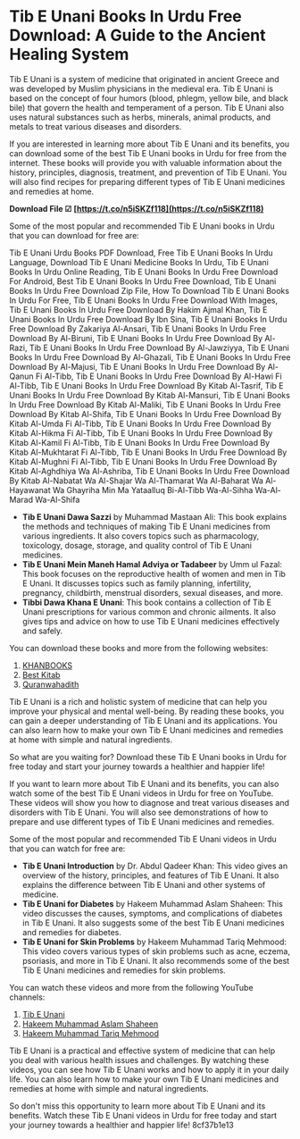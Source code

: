 # Tib E Unani Books In Urdu Free Download: A Guide to the Ancient Healing System
 
Tib E Unani is a system of medicine that originated in ancient Greece and was developed by Muslim physicians in the medieval era. Tib E Unani is based on the concept of four humors (blood, phlegm, yellow bile, and black bile) that govern the health and temperament of a person. Tib E Unani also uses natural substances such as herbs, minerals, animal products, and metals to treat various diseases and disorders.
 
If you are interested in learning more about Tib E Unani and its benefits, you can download some of the best Tib E Unani books in Urdu for free from the internet. These books will provide you with valuable information about the history, principles, diagnosis, treatment, and prevention of Tib E Unani. You will also find recipes for preparing different types of Tib E Unani medicines and remedies at home.
 
**Download File ☑ [https://t.co/n5iSKZf118](https://t.co/n5iSKZf118)**


 
Some of the most popular and recommended Tib E Unani books in Urdu that you can download for free are:
 
Tib E Unani Urdu Books PDF Download,  Free Tib E Unani Books In Urdu Language,  Download Tib E Unani Medicine Books In Urdu,  Tib E Unani Books In Urdu Online Reading,  Tib E Unani Books In Urdu Free Download For Android,  Best Tib E Unani Books In Urdu Free Download,  Tib E Unani Books In Urdu Free Download Zip File,  How To Download Tib E Unani Books In Urdu For Free,  Tib E Unani Books In Urdu Free Download With Images,  Tib E Unani Books In Urdu Free Download By Hakim Ajmal Khan,  Tib E Unani Books In Urdu Free Download By Ibn Sina,  Tib E Unani Books In Urdu Free Download By Zakariya Al-Ansari,  Tib E Unani Books In Urdu Free Download By Al-Biruni,  Tib E Unani Books In Urdu Free Download By Al-Razi,  Tib E Unani Books In Urdu Free Download By Al-Jawziyya,  Tib E Unani Books In Urdu Free Download By Al-Ghazali,  Tib E Unani Books In Urdu Free Download By Al-Majusi,  Tib E Unani Books In Urdu Free Download By Al-Qanun Fi Al-Tibb,  Tib E Unani Books In Urdu Free Download By Al-Hawi Fi Al-Tibb,  Tib E Unani Books In Urdu Free Download By Kitab Al-Tasrif,  Tib E Unani Books In Urdu Free Download By Kitab Al-Mansuri,  Tib E Unani Books In Urdu Free Download By Kitab Al-Maliki,  Tib E Unani Books In Urdu Free Download By Kitab Al-Shifa,  Tib E Unani Books In Urdu Free Download By Kitab Al-Umda Fi Al-Tibb,  Tib E Unani Books In Urdu Free Download By Kitab Al-Hikma Fi Al-Tibb,  Tib E Unani Books In Urdu Free Download By Kitab Al-Kamil Fi Al-Tibb,  Tib E Unani Books In Urdu Free Download By Kitab Al-Mukhtarat Fi Al-Tibb,  Tib E Unani Books In Urdu Free Download By Kitab Al-Mughni Fi Al-Tibb,  Tib E Unani Books In Urdu Free Download By Kitab Al-Aghdhiya Wa Al-Ashriba,  Tib E Unani Books In Urdu Free Download By Kitab Al-Nabatat Wa Al-Shajar Wa Al-Thamarat Wa Al-Baharat Wa Al-Hayawanat Wa Ghayriha Min Ma Yataalluq Bi-Al-Tibb Wa-Al-Sihha Wa-Al-Marad Wa-Al-Shifa
 
- **Tib E Unani Dawa Sazzi** by Muhammad Mastaan Ali: This book explains the methods and techniques of making Tib E Unani medicines from various ingredients. It also covers topics such as pharmacology, toxicology, dosage, storage, and quality control of Tib E Unani medicines.
- **Tib E Unani Mein Maneh Hamal Adviya or Tadabeer** by Umm ul Fazal: This book focuses on the reproductive health of women and men in Tib E Unani. It discusses topics such as family planning, infertility, pregnancy, childbirth, menstrual disorders, sexual diseases, and more.
- **Tibbi Dawa Khana E Unani**: This book contains a collection of Tib E Unani prescriptions for various common and chronic ailments. It also gives tips and advice on how to use Tib E Unani medicines effectively and safely.

You can download these books and more from the following websites:

1. [KHANBOOKS](https://www.khanbooks.net/2021/11/tib-e-unani-books-in-urdu-pdf-free-download.html)
2. [Best Kitab](https://bestkitab.com/unani-books-in-urdu-pdf-free-download/)
3. [Quranwahadith](https://quranwahadith.com/urdu-books/tibb/)

Tib E Unani is a rich and holistic system of medicine that can help you improve your physical and mental well-being. By reading these books, you can gain a deeper understanding of Tib E Unani and its applications. You can also learn how to make your own Tib E Unani medicines and remedies at home with simple and natural ingredients.
 
So what are you waiting for? Download these Tib E Unani books in Urdu for free today and start your journey towards a healthier and happier life!
  
If you want to learn more about Tib E Unani and its benefits, you can also watch some of the best Tib E Unani videos in Urdu for free on YouTube. These videos will show you how to diagnose and treat various diseases and disorders with Tib E Unani. You will also see demonstrations of how to prepare and use different types of Tib E Unani medicines and remedies.
 
Some of the most popular and recommended Tib E Unani videos in Urdu that you can watch for free are:

- **Tib E Unani Introduction** by Dr. Abdul Qadeer Khan: This video gives an overview of the history, principles, and features of Tib E Unani. It also explains the difference between Tib E Unani and other systems of medicine.
- **Tib E Unani for Diabetes** by Hakeem Muhammad Aslam Shaheen: This video discusses the causes, symptoms, and complications of diabetes in Tib E Unani. It also suggests some of the best Tib E Unani medicines and remedies for diabetes.
- **Tib E Unani for Skin Problems** by Hakeem Muhammad Tariq Mehmood: This video covers various types of skin problems such as acne, eczema, psoriasis, and more in Tib E Unani. It also recommends some of the best Tib E Unani medicines and remedies for skin problems.

You can watch these videos and more from the following YouTube channels:

1. [Tib E Unani](https://www.youtube.com/channel/UCvZsQsZ0fj8LJ1X9kQ3yF1w)
2. [Hakeem Muhammad Aslam Shaheen](https://www.youtube.com/channel/UCn7L3qK2Y6y2o8wWgk0xR9A)
3. [Hakeem Muhammad Tariq Mehmood](https://www.youtube.com/channel/UCi4lOZx7t0mX1W9NQfYc4Cg)

Tib E Unani is a practical and effective system of medicine that can help you deal with various health issues and challenges. By watching these videos, you can see how Tib E Unani works and how to apply it in your daily life. You can also learn how to make your own Tib E Unani medicines and remedies at home with simple and natural ingredients.
 
So don't miss this opportunity to learn more about Tib E Unani and its benefits. Watch these Tib E Unani videos in Urdu for free today and start your journey towards a healthier and happier life!
 8cf37b1e13
 
